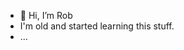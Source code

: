 - 👋 Hi, I’m Rob
- I'm old and started learning this stuff.
- ...


<!---
112343lyfe/112343lyfe is a ✨ special ✨ repository because its `README.md` (this file) appears on your GitHub profile.
You can click the Preview link to take a look at your changes.
--->
